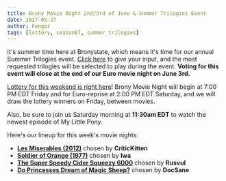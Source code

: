 ```yaml
---
title: Brony Movie Night 2nd/3rd of June & Summer Trilogies Event
date: 2017-05-27
author: Fengor
tags: [lottery, season07, summer_trilogies]
---
```

It's summer time here at Bronystate, which means it's time for our annual Summer Trilogies event. [Click here][trilos] to give your input, and the most requested trilogies will be selected to play during the event. **Voting for this event will close at the end of our Euro movie night on June 3rd.**

[Lottery for this weekend is right here][lotto]! Brony Movie Night will begin at 7:00 PM EDT Friday and for Euro-reprise at 2:00 PM EDT Saturday, and we will draw the lottery winners on Friday, between movies.

Also, be sure to join us Saturday morning at **11:30am EDT** to watch the newest episode of My Little Pony.

Here's our lineup for this week's movie nights:

 - **[Les Miserables (2012)][m1]** chosen by **CriticKitten**
 - **[Soldier of Orange (1977)][m2]** chosen by **Iwa**
 - **[The Super Speedy Cider Squeezy 6000][p1]** chosen by **Rusvul**
 - **[Do Princesses Dream of Magic Sheep?][p2]** chosen by **DocSane**
 
[m1]: http://www.imdb.com/title/tt1707386/
[m2]: http://www.imdb.com/title/tt0076734/
[p1]: http://www.imdb.com/title/tt2160921/
[p2]: http://www.imdb.com/title/tt4534320/
[lotto]: https://bronystate.typeform.com/to/adsw9q
[trilos]: https://bronystate.typeform.com/to/FuKjxg
